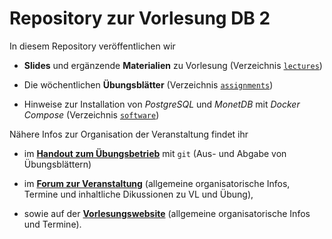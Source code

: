 # Repository zur Vorlesung DB 2

In diesem Repository veröffentlichen wir

- **Slides** und ergänzende **Materialien** zu Vorlesung (Verzeichnis [`lectures`](https://github.com/DBatUTuebingen/db2-ss20/tree/master/lectures))

- Die wöchentlichen **Übungsblätter** (Verzeichnis [`assignments`](https://github.com/DBatUTuebingen/db2-ss20/tree/master/assignments))

- Hinweise zur Installation von _PostgreSQL_ und _MonetDB_ mit _Docker Compose_ (Verzeichnis [`software`](https://github.com/DBatUTuebingen/db2-ss20/tree/master/software))


Nähere Infos zur Organisation der Veranstaltung findet ihr

- im **[Handout zum Übungsbetrieb](https://github.com/DBatUTuebingen/db2-ss20/blob/master/handout-git.pdf)** mit `git`
    (Aus- und Abgabe von Übungsblättern)

- im **[Forum zur Veranstaltung](https://forum-db.informatik.uni-tuebingen.de/c/ss20-db2/)**
    (allgemeine organisatorische Infos, Termine und inhaltliche Dikussionen zu VL und Übung),

- sowie auf der **[Vorlesungswebsite](https://db.inf.uni-tuebingen.de/teaching/DB2SS2020.html)**
    (allgemeine organisatorische Infos und Termine).

